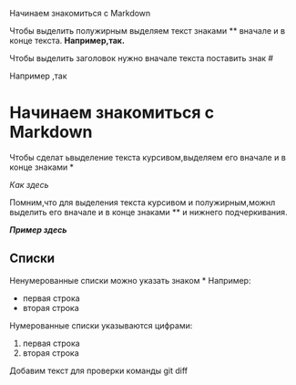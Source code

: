  Начинаем знакомиться с Markdown

 Чтобы выделить полужирным выделяем текст знаками ** вначале и в конце текста.
 **Например,так.**


Чтобы выделить заголовок нужно вначале текста поставить знак #

Например ,так 
# Начинаем знакомиться с Markdown


Чтобы сделат ьвыделение текста курсивом,выделяем его вначале и в конце знаками *

*Как здесь*

Помним,что для выделения текста курсивом и полужирным,можнл выделить его вначале и в конце знаками ** и нижнего подчеркивания.

**_Пример здесь_**

## Списки

Ненумерованные списки можно указать знаком *
Например:
* первая строка
* вторая строка

Нумерованные списки указываются цифрами:

1. первая строка
2. вторая строка


Добавим текст для проверки команды git diff
